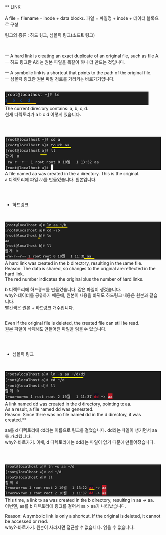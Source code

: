 ** LINK<br>
<br>
A file = filename + inode + data blocks.
파일 = 파일명 + inode + 데이터 블록으로 구성


링크의 종류 : 하드 링크, 심볼릭 링크(소프트 링크)<br>
<br>
<br>

ㅡ A hard link is creating an exact duplicate of an original file, such as file A.<br>
ㅡ 하드 링크란 A라는 원본 파일을 똑같이 하나 더 만드는 것입니다.<br>

ㅡ A symbolic link is a shortcut that points to the path of the original file.<br>
ㅡ 심볼릭 링크란 원본 파일 경로를 가리키는 바로가기입니다.<br>
<br>




![image break](../Pictur/step4/link-2.png)<br>
The current directory contains: a, b, c, d.<br>
현재 디렉토리가 a b c d 이렇게 있습니다.


<br>
<br>


![image break](../Pictur/step4/link-1.png)<br>
A file named aa was created in the a directory. This is the original.<br>
a 디렉토리에 파일 aa를 만들었습니다. 원본입니다.


<br>
<br>

* 하드링크<br>
<br>

![image break](../Pictur/step4/link-3.png)<br>
A hard link was created in the b directory, resulting in the same file.<br>
Reason: The data is shared, so changes to the original are reflected in the hard link.<br>
The red number indicates the original plus the number of hard links.<br>

b 디렉토리에 하드링크를 만들었습니다. 같은 파일이 생겼습니다.<br> 
why?-데이터를 공유하기 때문에, 원본이 내용을 바꿔도 하드링크 내용은 원본과 같습니다.<br>
빨간색은 원본 + 하드링크 개수입니다.<br>
<br>

Even if the original file is deleted, the created file can still be read.<br>
원본 파일이 삭제해도 만들어진 파일을 읽을 수 있습니다.<br>



<br>
<br>

* 심볼릭 링크<br>
<br>

![image break](../Pictur/step4/link-4.png)<br>
A link named dd was created in the d directory, pointing to aa.<br>
As a result, a file named dd was generated.<br>
Reason: Since there was no file named dd in the d directory, it was created.**<br>

aa를 d 디렉토리에 dd라는 이름으로 링크를 걸었습니다. dd라는 파일이 생기면서 aa를 가리킵니다.<br>
why?-바로가기. 이때, d 디렉토리에는 dd라는 파일이 없기 때문에 만들어졌습니다. 

<br>
<br>


![image break](../Pictur/step4/link-6.png)<br>
This time, a link to aa was created in the b directory, resulting in aa → aa.<br>
이번엔, aa를 b 디렉토리에 링크를 걸어서 aa > aa가 나타났습니다.<br>

Reason: A symbolic link is only a shortcut. If the original is deleted, it cannot be accessed or read.<br>
why?-바로가기. 원본이 사라지면 접근할 수 없습니다. 읽을 수 없습니다.<br>


